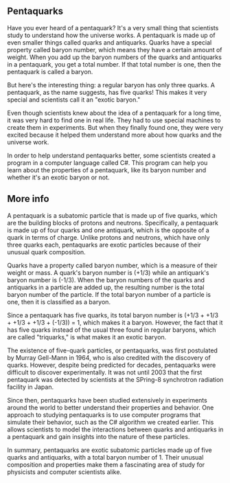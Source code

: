 ## Pentaquarks

Have you ever heard of a pentaquark? It's a very small thing that scientists study to understand how the universe works. A pentaquark is made up of even smaller things called quarks and antiquarks. Quarks have a special property called baryon number, which means they have a certain amount of weight. When you add up the baryon numbers of the quarks and antiquarks in a pentaquark, you get a total number. If that total number is one, then the pentaquark is called a baryon.

But here's the interesting thing: a regular baryon has only three quarks. A pentaquark, as the name suggests, has five quarks! This makes it very special and scientists call it an "exotic baryon."

Even though scientists knew about the idea of a pentaquark for a long time, it was very hard to find one in real life. They had to use special machines to create them in experiments. But when they finally found one, they were very excited because it helped them understand more about how quarks and the universe work.

In order to help understand pentaquarks better, some scientists created a program in a computer language called C#. This program can help you learn about the properties of a pentaquark, like its baryon number and whether it's an exotic baryon or not.

## More info

A pentaquark is a subatomic particle that is made up of five quarks, which are the building blocks of protons and neutrons. Specifically, a pentaquark is made up of four quarks and one antiquark, which is the opposite of a quark in terms of charge. Unlike protons and neutrons, which have only three quarks each, pentaquarks are exotic particles because of their unusual quark composition.

Quarks have a property called baryon number, which is a measure of their weight or mass. A quark's baryon number is (+1/3) while an antiquark's baryon number is (-1/3). When the baryon numbers of the quarks and antiquarks in a particle are added up, the resulting number is the total baryon number of the particle. If the total baryon number of a particle is one, then it is classified as a baryon.

Since a pentaquark has five quarks, its total baryon number is (+1/3 + +1/3 + +1/3 + +1/3 + (-1/3)) = 1, which makes it a baryon. However, the fact that it has five quarks instead of the usual three found in regular baryons, which are called "triquarks," is what makes it an exotic baryon.

The existence of five-quark particles, or pentaquarks, was first postulated by Murray Gell-Mann in 1964, who is also credited with the discovery of quarks. However, despite being predicted for decades, pentaquarks were difficult to discover experimentally. It was not until 2003 that the first pentaquark was detected by scientists at the SPring-8 synchrotron radiation facility in Japan.

Since then, pentaquarks have been studied extensively in experiments around the world to better understand their properties and behavior. One approach to studying pentaquarks is to use computer programs that simulate their behavior, such as the C# algorithm we created earlier. This allows scientists to model the interactions between quarks and antiquarks in a pentaquark and gain insights into the nature of these particles.

In summary, pentaquarks are exotic subatomic particles made up of five quarks and antiquarks, with a total baryon number of 1. Their unusual composition and properties make them a fascinating area of study for physicists and computer scientists alike.
